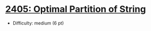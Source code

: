 # [2405: Optimal Partition of String](https://leetcode.com/problems/optimal-partition-of-string/)
- Difficulty: medium (6 pt)
        